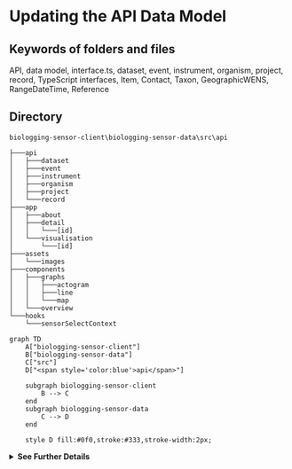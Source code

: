 # Updating the API Data Model

## Keywords of folders and files
API, data model, interface.ts, dataset, event, instrument, organism, project, record, TypeScript interfaces, Item, Contact, Taxon, GeographicWENS, RangeDateTime, Reference

## Directory
```
biologging-sensor-client\biologging-sensor-data\src\api
```

```
├───api
│   ├───dataset
│   ├───event
│   ├───instrument
│   ├───organism
│   ├───project
│   └───record
├───app
│   ├───about
│   ├───detail
│   │   └───[id]
│   └───visualisation
│       └───[id]
├───assets
│   └───images
├───components
│   ├───graphs
│   │   ├───actogram
│   │   ├───line
│   │   └───map
│   └───overview
└───hooks
    └───sensorSelectContext
```

```mermaid
graph TD
    A["biologging-sensor-client"] 
    B["biologging-sensor-data"]
    C["src"]
    D["<span style='color:blue'>api</span>"]

    subgraph biologging-sensor-client
        B --> C
    end
    subgraph biologging-sensor-data
        C --> D
    end

    style D fill:#0f0,stroke:#333,stroke-width:2px;

```


<details>
  <summary><strong>See Further Details</strong></summary>
  
## API Directory Structure

The API directory typically follows a structured layout, containing subdirectories for different data types such as dataset, event, instrument, organism, project, and record. Changes to the API data model may necessitate modifications to files or interfaces within these specific subdirectories.

## API Files and Interfaces

### Key Files
Within each subdirectory, key files such as `interface.ts` play a crucial role in defining the API data model. These files contain TypeScript interfaces that outline the structure of data entities, including fields and their corresponding types.

### Specific Subdirectories

Each subdirectory under the API directory manages interactions for different types of data. Here are some examples:

- **dataset:** Handles dataset-related API interactions.
- **event:** Manages event-related API calls.
- **instrument:** Responsible for instrument data API interactions.
- **organism:** Deals with organism-related API calls.
- **project:** Manages project-specific API interactions.
- **record:** Handles record-related API data.

### Contents of `interface.ts`

The `interface.ts` file within each subdirectory contains TypeScript interfaces that define the structure of specific data types. Here are some common interfaces:

- **Item:** Represents the main item structure with relevant fields.
- **Contact:** Represents contact information with fields for `firstName`, `lastName`, `email`, `userid`, and `webpage`.
- **Taxon:** Represents taxonomic coverage including fields for `taxonScientificName`, `taxonCommonName`, and `dyntexaId`.
- **GeographicWENS:** Represents geographical coverage with coordinates and a description.
- **RangeDateTime:** Represents temporal coverage with `startDatetime` and `endDatetime`.
- **Reference:** Represents bibliographic citation with `DOI` and `title`.

## Steps to Update

When changes occur in the API data model (e.g., adding new fields or modifying existing ones), developers need to follow these steps:

1. **Identification:** Identify the affected interfaces/files within the appropriate subdirectories.

2. **Modification:** Update the identified interfaces/files to reflect the changes in the data model. This may involve adding new fields, modifying existing ones, or creating new interfaces if necessary.

3. **Maintaining Layout:** Ensure that the layout remains intact by adhering to consistent naming conventions and maintaining the overall structure of the data model files.

</details>